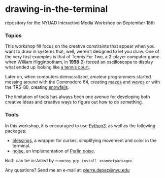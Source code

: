 # drawing-in-the-terminal
repository for the NYUAD Interactive Media Workshop on September 18th


### Topics

This workshop fill focus on the creative constraints that appear when you want to draw in systems that, well, weren't designed to let you draw. One of the very first examples is that of Tennis For Two, a 2-player computer game when William Higginbotham, in **1958** (!) forced an oscilloscope to display what ended up looking like [a tennis court](https://www.youtube.com/watch?v=s2E9iSQfGdg).

Later on, when computers democratized, amateur programmers started messing around with the Commodore 64, creating [mazes]() and [waves]() or with the TRS-80, creating [snowfalls](https://www.youtube.com/watch?v=PGitwpsw2qI).

The limitation of tools has always been one avenue for developing both creative ideas and creative ways to figure out how to do something.


### Tools

In this workshop, it is encouraged to use [Python3](https://www.python.org/download/releases/3.0/), as well as the following packages:
- [blessings](https://pypi.python.org/pypi/blessings), a wrapper for curses, simplifying movement and color in the terminal.
- [noise](https://pypi.python.org/pypi/noise/1.2.2), an implementation of [Perlin noise](http://www.noisemachine.com/offline/).

Both can be installed by `running pip install <nameofpackage>`.

Any questions? Send me an e-mail at: pierre.depaz@nyu.edu
